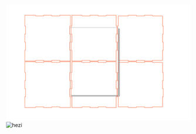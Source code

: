 ![](hezi.png)![hezi](https://user-images.githubusercontent.com/82363284/114517227-b876dd80-9c70-11eb-8dea-17ef44e0f5dd.png)
